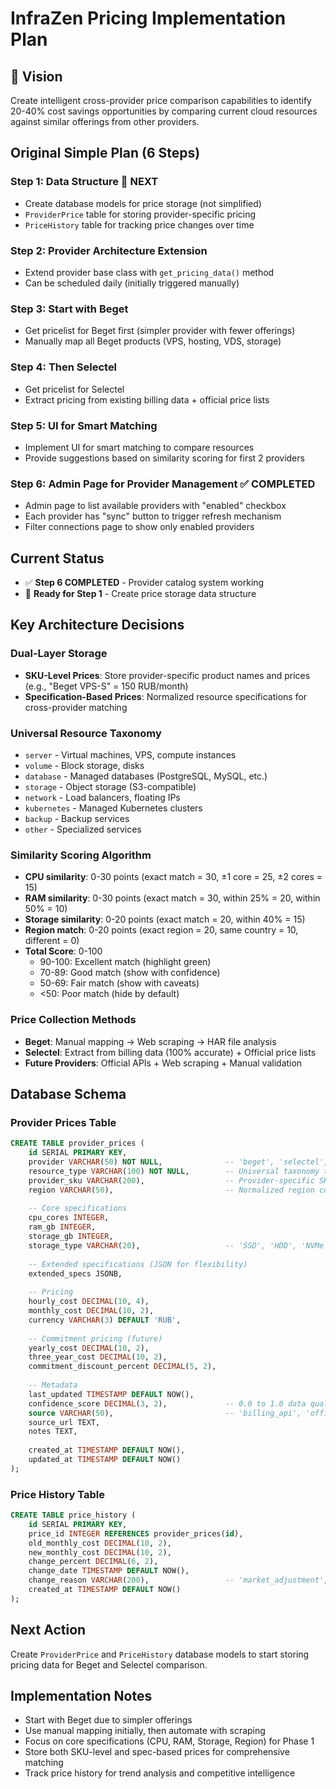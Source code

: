 # InfraZen Pricing Implementation Plan

## 🎯 **Vision**
Create intelligent cross-provider price comparison capabilities to identify 20-40% cost savings opportunities by comparing current cloud resources against similar offerings from other providers.

## **Original Simple Plan (6 Steps)**

### **Step 1: Data Structure** 🔄 NEXT
- Create database models for price storage (not simplified)
- `ProviderPrice` table for storing provider-specific pricing
- `PriceHistory` table for tracking price changes over time

### **Step 2: Provider Architecture Extension**
- Extend provider base class with `get_pricing_data()` method
- Can be scheduled daily (initially triggered manually)

### **Step 3: Start with Beget**
- Get pricelist for Beget first (simpler provider with fewer offerings)
- Manually map all Beget products (VPS, hosting, VDS, storage)

### **Step 4: Then Selectel**
- Get pricelist for Selectel
- Extract pricing from existing billing data + official price lists

### **Step 5: UI for Smart Matching**
- Implement UI for smart matching to compare resources
- Provide suggestions based on similarity scoring for first 2 providers

### **Step 6: Admin Page for Provider Management** ✅ COMPLETED
- Admin page to list available providers with "enabled" checkbox
- Each provider has "sync" button to trigger refresh mechanism
- Filter connections page to show only enabled providers

## **Current Status**
- ✅ **Step 6 COMPLETED** - Provider catalog system working
- 🔄 **Ready for Step 1** - Create price storage data structure

## **Key Architecture Decisions**

### **Dual-Layer Storage**
- **SKU-Level Prices**: Store provider-specific product names and prices (e.g., "Beget VPS-S" = 150 RUB/month)
- **Specification-Based Prices**: Normalized resource specifications for cross-provider matching

### **Universal Resource Taxonomy**
- `server` - Virtual machines, VPS, compute instances
- `volume` - Block storage, disks
- `database` - Managed databases (PostgreSQL, MySQL, etc.)
- `storage` - Object storage (S3-compatible)
- `network` - Load balancers, floating IPs
- `kubernetes` - Managed Kubernetes clusters
- `backup` - Backup services
- `other` - Specialized services

### **Similarity Scoring Algorithm**
- **CPU similarity**: 0-30 points (exact match = 30, ±1 core = 25, ±2 cores = 15)
- **RAM similarity**: 0-30 points (exact match = 30, within 25% = 20, within 50% = 10)
- **Storage similarity**: 0-20 points (exact match = 20, within 40% = 15)
- **Region match**: 0-20 points (exact region = 20, same country = 10, different = 0)
- **Total Score**: 0-100
  - 90-100: Excellent match (highlight green)
  - 70-89: Good match (show with confidence)
  - 50-69: Fair match (show with caveats)
  - <50: Poor match (hide by default)

### **Price Collection Methods**
- **Beget**: Manual mapping → Web scraping → HAR file analysis
- **Selectel**: Extract from billing data (100% accurate) + Official price lists
- **Future Providers**: Official APIs + Web scraping + Manual validation

## **Database Schema**

### **Provider Prices Table**
```sql
CREATE TABLE provider_prices (
    id SERIAL PRIMARY KEY,
    provider VARCHAR(50) NOT NULL,              -- 'beget', 'selectel', 'aws', etc.
    resource_type VARCHAR(100) NOT NULL,        -- Universal taxonomy type
    provider_sku VARCHAR(200),                  -- Provider-specific SKU/plan name
    region VARCHAR(50),                         -- Normalized region code
    
    -- Core specifications
    cpu_cores INTEGER,
    ram_gb INTEGER,
    storage_gb INTEGER,
    storage_type VARCHAR(20),                   -- 'SSD', 'HDD', 'NVMe'
    
    -- Extended specifications (JSON for flexibility)
    extended_specs JSONB,
    
    -- Pricing
    hourly_cost DECIMAL(10, 4),
    monthly_cost DECIMAL(10, 2),
    currency VARCHAR(3) DEFAULT 'RUB',
    
    -- Commitment pricing (future)
    yearly_cost DECIMAL(10, 2),
    three_year_cost DECIMAL(10, 2),
    commitment_discount_percent DECIMAL(5, 2),
    
    -- Metadata
    last_updated TIMESTAMP DEFAULT NOW(),
    confidence_score DECIMAL(3, 2),             -- 0.0 to 1.0 data quality
    source VARCHAR(50),                         -- 'billing_api', 'official_price_list', 'scraped', 'manual'
    source_url TEXT,
    notes TEXT,
    
    created_at TIMESTAMP DEFAULT NOW(),
    updated_at TIMESTAMP DEFAULT NOW()
);
```

### **Price History Table**
```sql
CREATE TABLE price_history (
    id SERIAL PRIMARY KEY,
    price_id INTEGER REFERENCES provider_prices(id),
    old_monthly_cost DECIMAL(10, 2),
    new_monthly_cost DECIMAL(10, 2),
    change_percent DECIMAL(6, 2),
    change_date TIMESTAMP DEFAULT NOW(),
    change_reason VARCHAR(200),                 -- 'market_adjustment', 'promotion', 'hardware_upgrade'
    created_at TIMESTAMP DEFAULT NOW()
);
```

## **Next Action**
Create `ProviderPrice` and `PriceHistory` database models to start storing pricing data for Beget and Selectel comparison.

## **Implementation Notes**
- Start with Beget due to simpler offerings
- Use manual mapping initially, then automate with scraping
- Focus on core specifications (CPU, RAM, Storage, Region) for Phase 1
- Store both SKU-level and spec-based prices for comprehensive matching
- Track price history for trend analysis and competitive intelligence
